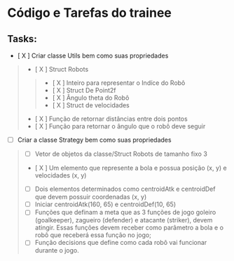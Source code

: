 # Código e Tarefas do trainee

## Tasks:

- [ X ] Criar classe Utils bem como suas propriedades
> - [ X ] Struct Robots
>> - [ X ] Inteiro para representar o Indíce do Robô
>> - [ X ] Struct De Point2f
>> - [ X ] Ângulo theta do Robô
>> - [ X ] Struct de velocidades
> - [ X ] Função de retornar distâncias entre dois pontos
> - [ X ] Função para retornar o ângulo que o robô deve seguir

- [ ] Criar a classe Strategy bem como suas propriedades
> - [ ] Vetor de objetos da classe/Struct Robots de tamanho fixo 3
> - [ X ] Um elemento que represente a bola e possua posição (x, y) e velocidades (x, y)
> - [ ] Dois elementos determinados como centroidAtk e centroidDef que devem possuir coordenadas (x, y)
> - [ ] Iniciar centroidAtk(160, 65) e centroidDef(10, 65)
> - [ ] Funções que definam a meta que as 3 funções de jogo goleiro (goalkeeper), zagueiro (defender) e atacante (striker), devem atingir. Essas funções devem receber como parâmetro a bola e o robô que receberá
essa função no jogo; 
> - [ ] Função decisions que define como cada robô vai funcionar durante o jogo.
